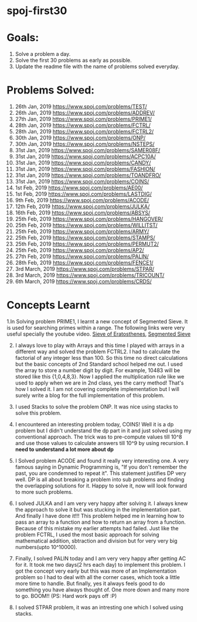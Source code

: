 # spoj-first30

# Goals: 
  1. Solve a problem a day.
  2. Solve the first 30 problems as early as possible.
  3. Update the readme file with the name of problems solved everyday.
 
 # Problems Solved:
  1. 26th Jan, 2019 https://www.spoj.com/problems/TEST/
  2. 26th Jan, 2019 https://www.spoj.com/problems/ADDREV/
  3. 27th Jan, 2019 https://www.spoj.com/problems/PRIME1/
  4. 28th Jan, 2019 https://www.spoj.com/problems/FCTRL/
  5. 28th Jan, 2019 https://www.spoj.com/problems/FCTRL2/
  6. 30th Jan, 2019 https://www.spoj.com/problems/ONP/
  7. 30th Jan, 2019 https://www.spoj.com/problems/NSTEPS/
  8. 31st Jan, 2019 https://www.spoj.com/problems/SAMER08F/
  9. 31st Jan, 2019 https://www.spoj.com/problems/ACPC10A/
  10. 31st Jan, 2019 https://www.spoj.com/problems/CANDY/
  11. 31st Jan, 2019 https://www.spoj.com/problems/FASHION/
  12. 31st Jan, 2019 https://www.spoj.com/problems/TOANDFRO/
  13. 31st Jan, 2019 https://www.spoj.com/problems/COINS/
  14. 1st Feb, 2019 https://www.spoj.com/problems/AE00/
  15. 1st Feb, 2019 https://www.spoj.com/problems/LASTDIG/
  16. 9th Feb, 2019 https://www.spoj.com/problems/ACODE/
  17. 12th Feb, 2019 https://www.spoj.com/problems/JULKA/
  18. 16th Feb, 2019 https://www.spoj.com/problems/ABSYS/
  19. 25th Feb, 2019 https://www.spoj.com/problems/HANGOVER/
  20. 25th Feb, 2019 https://www.spoj.com/problems/WILLITST/
  21. 25th Feb, 2019 https://www.spoj.com/problems/ARMY/
  22. 25th Feb, 2019 https://www.spoj.com/problems/STAMPS/
  23. 25th Feb, 2019 https://www.spoj.com/problems/PERMUT2/
  24. 25th Feb, 2019 https://www.spoj.com/problems/AP2/
  25. 27th Feb, 2019 https://www.spoj.com/problems/PALIN/
  26. 28th Feb, 2019 https://www.spoj.com/problems/FENCE1/
  27. 3rd March, 2019 https://www.spoj.com/problems/STPAR/
  28. 3rd March, 2019 https://www.spoj.com/problems/TRICOUNT/
  29. 6th March, 2019 https://www.spoj.com/problems/CRDS/

  
 
 
 # Concepts Learnt 
   1.In Solving problem PRIME1, I learnt a new concept of Segmented Sieve. It is used for searching primes within a range. The following links were very useful specially the youtube video. 
    [Sieve of Eratosthenes](https://www.geeksforgeeks.org/sieve-of-eratosthenes), 
    [Segmented Sieve](https://www.youtube.com/watch?v=fByR5N-TseY)
  
  2. I always love to play with Arrays and this time I played with arrays in a different way and solved the problem FCTRL2. I had to calculate the factorial of any integer less than 100. So this time no direct calculations but the basic concepts of 2nd Standard school helped me out. I used the array to store a number digit by digit. For example, 10483 will be stored like this {1,0,4,8,3}. Now I applied the multiplication rule like we used to apply when we are in 2nd class, yes the carry method! That's how I solved it. I am not covering complete implementation but I will surely write a blog for the full implementation of this problem.
  
  3. I used Stacks to solve the problem ONP. It was nice using stacks to solve this problem.
  
  4. I encountered an interesting problem today, COINS! Well it is a dp problem but I didn't understand the dp part in it and just solved using my conventional approach. The trick was to pre-compute values till 10^8 and use those values to calculate answers till 10^9 by using recursion.
    **I need to understand a lot more about dp**
    
  5. I Solved problem ACODE and found it really very interesting one. A very famous saying in Dynamic Programming is, "If you don't remember the past, you are condemned to repeat it". This statement justifies DP very well. DP is all about breaking a problem into sub problems and finding the overlapping solutions for it. Happy to solve it, now will look forward to more such problems.
  
  6. I solved JULKA and I am very very happy after solving it. I always knew the approach to solve it but was stucking in the implementation part. And finally I have done it!!! This problem helped me in learning how to pass an array to a function and how to return an array from a function. Because of this mistake my earlier attempts had failed. Just like the problem FCTRL, I used the most basic approach for solving mathematical addition, sbtraction and division but for very very big numbers(upto 10^10000). 
  
  7. Finally, I solved PALIN today and I am very very happy after getting AC for it. It took me two days(2 hrs each day) to implement this problem. I got the concept very early but this was more of an Implementation problem so I had to deal with all the corner cases, which took a little more time to handle. But finally, yes it always feels good to do something you have always thought of. One more down and many more to go. BOOM!! (PS: Hard work pays off :P)
  
  8. I solved STPAR problem, it was an intresting one which I solved using stacks. 
  
  
  
